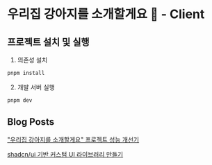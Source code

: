 # 우리집 강아지를 소개할게요 🐶 - Client

## 프로젝트 설치 및 실행

1. 의존성 설치

```bash
pnpm install
```

2. 개발 서버 실행

```bash
pnpm dev
```

## Blog Posts

["우리집 강아지를 소개할게요" 프로젝트 성능 개선기]()

[shadcn/ui 기반 커스텀 UI 라이브러리 만들기]()

